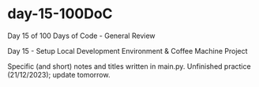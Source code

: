 # day-15-100DoC
Day 15 of 100 Days of Code - General Review

Day 15 - Setup Local Development Environment & Coffee Machine Project

Specific (and short) notes and titles written in main.py. 
  Unfinished practice (21/12/2023); update tomorrow.
